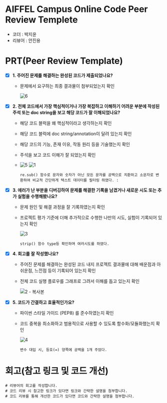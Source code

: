 # AIFFEL Campus Online Code Peer Review Templete
- 코더 : 박지윤
- 리뷰어 : 안진용


# PRT(Peer Review Template)
- [x]  **1. 주어진 문제를 해결하는 완성된 코드가 제출되었나요?**
    - 문제에서 요구하는 최종 결과물이 첨부되었는지 확인

        ![6](https://github.com/user-attachments/assets/21ee5bbf-f8c5-4f02-829a-9b0e97f27260)

    
- [x]  **2. 전체 코드에서 가장 핵심적이거나 가장 복잡하고 이해하기 어려운 부분에 작성된 
  주석 또는 doc string을 보고 해당 코드가 잘 이해되었나요?**
    - 해당 코드 블럭을 왜 핵심적이라고 생각하는지 확인
    - 해당 코드 블럭에 doc string/annotation이 달려 있는지 확인
    - 해당 코드의 기능, 존재 이유, 작동 원리 등을 기술했는지 확인
    - 주석을 보고 코드 이해가 잘 되었는지 확인
    - 
       ![5](https://github.com/user-attachments/assets/823b67a4-55cf-4bee-802e-a475a9639a8a)
       ![1](https://github.com/user-attachments/assets/3c931d65-b1cc-45cd-b128-126878f7418b)
      
          re.sub() 함수로 문자와 숫자가 아닌 모든 문자를 공백으로 치환하고 소문자로 변환하여 비교적 간단하게 텍스트 데이터를 필터링 하였다. :

- [x]  **3. 에러가 난 부분을 디버깅하여 문제를 해결한 기록을 남겼거나
  새로운 시도 또는 추가 실험을 수행해봤나요?**
    - 문제 원인 및 해결 과정을 잘 기록하였는지 확인
    - 프로젝트 평가 기준에 더해 추가적으로 수행한 나만의 시도, 
      실험이 기록되어 있는지 확인
      
        ![3](https://github.com/user-attachments/assets/b00cef79-c4aa-4f18-8793-8d264d008c92)

          strip() 함수 type등 확인하며 여러시도를 하였다.
  
- [x]  **4. 회고를 잘 작성했나요?**
    - 주어진 문제를 해결하는 완성된 코드 내지 프로젝트 결과물에 대해
    배운점과 아쉬운점, 느낀점 등이 기록되어 있는지 확인
    - 전체 코드 실행 플로우를 그래프로 그려서 이해를 돕고 있는지 확인
      
        ![2 - 복사본](https://github.com/user-attachments/assets/2d10c5fa-9f0b-4778-aabc-5e96426b2896)


    
- [x]  **5. 코드가 간결하고 효율적인가요?**
    - 파이썬 스타일 가이드 (PEP8) 를 준수하였는지 확인
    - 코드 중복을 최소화하고 범용적으로 사용할 수 있도록 함수화/모듈화했는지 확인
      
      ![4](https://github.com/user-attachments/assets/38ec6f00-c656-4e3d-987c-00c1d0f51a63)

          변수 대입 시, 등호(=) 양쪽에 공백을 1개 주었다.

# 회고(참고 링크 및 코드 개선)
```
# 리뷰어의 회고를 작성합니다.
# 코드 리뷰 시 참고한 링크가 있다면 링크와 간략한 설명을 첨부합니다.
# 코드 리뷰를 통해 개선한 코드가 있다면 코드와 간략한 설명을 첨부합니다.
```
